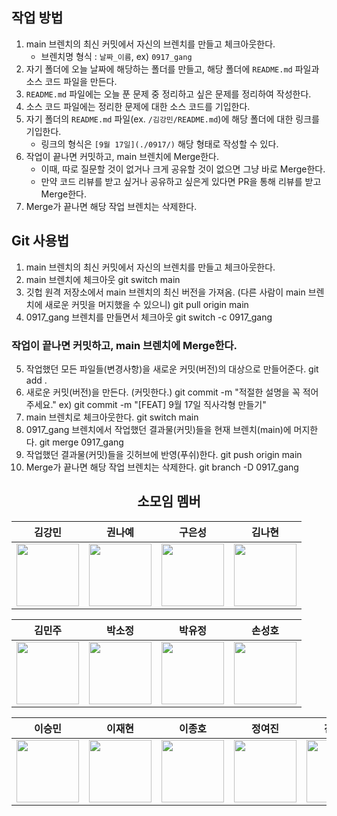 ## 작업 방법
1. main 브렌치의 최신 커밋에서 자신의 브렌치를 만들고 체크아웃한다.
    - 브렌치명 형식 : `날짜_이름`, ex) `0917_gang`
2. 자기 폴더에 오늘 날짜에 해당하는 폴더를 만들고, 해당 폴더에 `README.md` 파일과 소스 코드 파일을 만든다.
3. `README.md` 파일에는 오늘 푼 문제 중 정리하고 싶은 문제를 정리하여 작성한다.
4. 소스 코드 파일에는 정리한 문제에 대한 소스 코드를 기입한다.
5. 자기 폴더의 `README.md` 파일(ex. `/김강민/README.md`)에 해당 폴더에 대한 링크를 기입한다.
    - 링크의 형식은 `[9월 17일](./0917/)` 해당 형태로 작성할 수 있다.
6. 작업이 끝나면 커밋하고, main 브렌치에 Merge한다.
    - 이때, 따로 질문할 것이 없거나 크게 공유할 것이 없으면 그냥 바로 Merge한다.
    - 만약 코드 리뷰를 받고 싶거나 공유하고 싶은게 있다면 PR을 통해 리뷰를 받고 Merge한다.
7. Merge가 끝나면 해당 작업 브렌치는 삭제한다.

## Git 사용법

1. main 브렌치의 최신 커밋에서 자신의 브렌치를 만들고 체크아웃한다.
2. main 브렌치에 체크아웃
git switch main
3. 깃헙 원격 저장소에서 main 브렌치의 최신 버전을 가져옴.
    (다른 사람이 main 브렌치에 새로운 커밋을 머지했을 수 있으니)
git pull origin main
4. 0917_gang 브렌치를 만들면서 체크아웃
git switch -c 0917_gang

### 작업이 끝나면 커밋하고, main 브렌치에 Merge한다.
   
5. 작업했던 모든 파일들(변경사항)을 새로운 커밋(버전)의 대상으로 만들어준다.
git add .
6. 새로운 커밋(버전)을 만든다. (커밋한다.)
git commit -m "적절한 설명을 꼭 적어주세요."
    ex) git commit -m "[FEAT] 9월 17일 직사각형 만들기"
8. main 브렌치로 체크아웃한다.
git switch main
9. 0917_gang 브렌치에서 작업했던 결과물(커밋)들을 현재 브렌치(main)에 머지한다.
    git merge 0917_gang
10. 작업했던 결과물(커밋)들을 깃허브에 반영(푸쉬)한다.
git push origin main
11. Merge가 끝나면 해당 작업 브렌치는 삭제한다.
git branch -D 0917_gang

<div align=center>

## 소모임 멤버

| 김강민 | 권나예 | 구은성 | 김나현 |
| :---: | :---: | :---: | :---: |
| [<img src="https://github.com/dobbymin.png" width="100px">](https://github.com/dobbymin) | [<img src="https://github.com/Kwonnaye.png" width="100px">](https://github.com/Kwonnaye) | [<img src="https://github.com/Koo-EunSung.png" width="100px">](https://github.com/Koo-EunSung) | [<img src="https://github.com/Dansoeun.png" width="100px">](https://github.com/Dansoeun) |

| 김민주 | 박소정 | 박유정 | 손성호 | 
| :---: | :--: | :---: | :---: |
| [<img src="https://github.com/manjookim.png" width="100px">](https://github.com/manjookim) | [<img src="https://github.com/soParkjeong.png" width="100px">](https://github.com/soParkjeong)| [<img src="https://github.com/izoq78.png" width="100px">](https://github.com/izoq78)| [<img src="https://github.com/SungHHo.png" width="100px">](https://github.com/SungHHo) 

| 이승민 | 이재현 | 이종호 | 정여진 | 진현지 |
| :---: | :--: | :---: | :---: | :--: |
| [<img src="https://github.com/miloul.png" width="100px">](https://github.com/miloul) | [<img src="https://github.com/fanta4715.png" width="100px">](https://github.com/fanta4715) | [<img src="https://github.com/Jakelee99.png" width="100px">](https://github.com/Jakelee99) | [<img src="https://github.com/doodoo10.png" width="100px">](https://github.com/doodoo10) | [<img src="https://github.com/Catsmanager.png" width="100px">](https://github.com/Catsmanager) |

